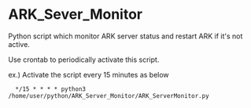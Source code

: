 # ARK_Sever_Monitor
Python script which monitor ARK server status and restart ARK if it's not active.

Use crontab to periodically activate this script.

ex.) Activate the script every 15 minutes as below 

      */15 * * * * python3 /home/user/python/ARK_Server_Monitor/ARK_ServerMonitor.py
